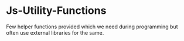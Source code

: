 # Js-Utility-Functions
Few helper functions provided which we need during programming but often use external libraries for the same.
